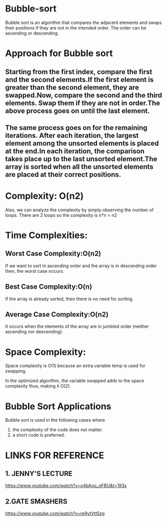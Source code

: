 # Bubble-sort

Bubble sort is an algorithm that compares the adjacent elements and swaps their positions if they are not in the intended order. The order can be ascending or descending.

# Approach for Bubble sort
## Starting from the first index, compare the first and the second elements.If the first element is greater than the second element, they are swapped.Now, compare the second and the third elements. Swap them if they are not in order.The above process goes on until the last element.

## The same process goes on for the remaining iterations. After each iteration, the largest element among the unsorted elements is placed at the end.In each iteration, the comparison takes place up to the last unsorted element.The array is sorted when all the unsorted elements are placed at their correct positions.




# Complexity: O(n2)

Also, we can analyze the complexity by simply observing the number of loops. There are 2 loops so the complexity is n*n = n2
# Time Complexities:

## Worst Case Complexity:O(n2)
If we want to sort in ascending order and the array is in descending order then, the worst case occurs.

## Best Case Complexity:O(n)
If the array is already sorted, then there is no need for sorting.

## Average Case Complexity:O(n2)
It occurs when the elements of the array are in jumbled order (neither ascending nor descending).

# Space Complexity:
Space complexity is O(1) because an extra variable temp is used for swapping.

In the optimized algorithm, the variable swapped adds to the space complexity thus, making it O(2).


# Bubble Sort Applications
Bubble sort is used in the following cases where

1. the complexity of the code does not matter.
2. a short code is preferred.



# LINKS FOR REFERENCE
## 1. JENNY'S LECTURE
https://www.youtube.com/watch?v=o4bAoo_gFBU&t=193s
## 2.GATE SMASHERS
https://www.youtube.com/watch?v=re9ytVtt5zg
